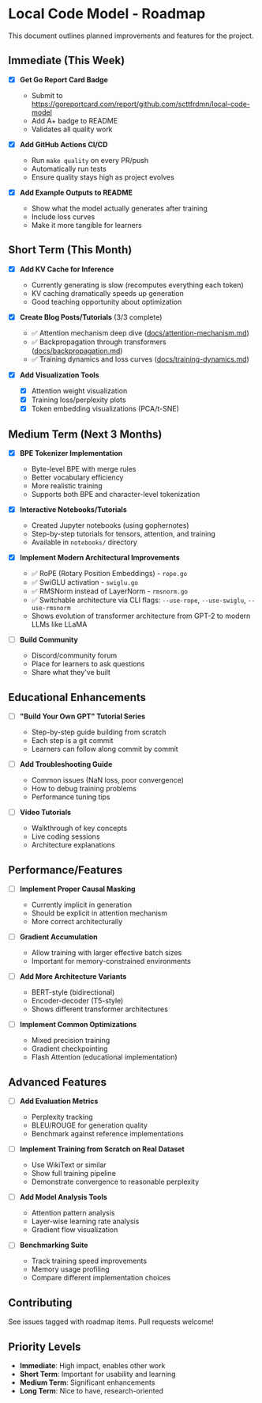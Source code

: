 # Local Code Model - Roadmap

This document outlines planned improvements and features for the project.

## Immediate (This Week)

- [x] **Get Go Report Card Badge**
  - Submit to https://goreportcard.com/report/github.com/scttfrdmn/local-code-model
  - Add A+ badge to README
  - Validates all quality work

- [x] **Add GitHub Actions CI/CD**
  - Run `make quality` on every PR/push
  - Automatically run tests
  - Ensure quality stays high as project evolves

- [x] **Add Example Outputs to README**
  - Show what the model actually generates after training
  - Include loss curves
  - Make it more tangible for learners

## Short Term (This Month)

- [x] **Add KV Cache for Inference**
  - Currently generating is slow (recomputes everything each token)
  - KV caching dramatically speeds up generation
  - Good teaching opportunity about optimization

- [x] **Create Blog Posts/Tutorials** (3/3 complete)
  - ✅ Attention mechanism deep dive ([docs/attention-mechanism.md](docs/attention-mechanism.md))
  - ✅ Backpropagation through transformers ([docs/backpropagation.md](docs/backpropagation.md))
  - ✅ Training dynamics and loss curves ([docs/training-dynamics.md](docs/training-dynamics.md))

- [x] **Add Visualization Tools**
  - [x] Attention weight visualization
  - [x] Training loss/perplexity plots
  - [x] Token embedding visualizations (PCA/t-SNE)

## Medium Term (Next 3 Months)

- [x] **BPE Tokenizer Implementation**
  - Byte-level BPE with merge rules
  - Better vocabulary efficiency
  - More realistic training
  - Supports both BPE and character-level tokenization

- [x] **Interactive Notebooks/Tutorials**
  - Created Jupyter notebooks (using gophernotes)
  - Step-by-step tutorials for tensors, attention, and training
  - Available in `notebooks/` directory

- [x] **Implement Modern Architectural Improvements**
  - ✅ RoPE (Rotary Position Embeddings) - `rope.go`
  - ✅ SwiGLU activation - `swiglu.go`
  - ✅ RMSNorm instead of LayerNorm - `rmsnorm.go`
  - ✅ Switchable architecture via CLI flags: `--use-rope`, `--use-swiglu`, `--use-rmsnorm`
  - Shows evolution of transformer architecture from GPT-2 to modern LLMs like LLaMA

- [ ] **Build Community**
  - Discord/community forum
  - Place for learners to ask questions
  - Share what they've built

## Educational Enhancements

- [ ] **"Build Your Own GPT" Tutorial Series**
  - Step-by-step guide building from scratch
  - Each step is a git commit
  - Learners can follow along commit by commit

- [ ] **Add Troubleshooting Guide**
  - Common issues (NaN loss, poor convergence)
  - How to debug training problems
  - Performance tuning tips

- [ ] **Video Tutorials**
  - Walkthrough of key concepts
  - Live coding sessions
  - Architecture explanations

## Performance/Features

- [ ] **Implement Proper Causal Masking**
  - Currently implicit in generation
  - Should be explicit in attention mechanism
  - More correct architecturally

- [ ] **Gradient Accumulation**
  - Allow training with larger effective batch sizes
  - Important for memory-constrained environments

- [ ] **Add More Architecture Variants**
  - BERT-style (bidirectional)
  - Encoder-decoder (T5-style)
  - Shows different transformer architectures

- [ ] **Implement Common Optimizations**
  - Mixed precision training
  - Gradient checkpointing
  - Flash Attention (educational implementation)

## Advanced Features

- [ ] **Add Evaluation Metrics**
  - Perplexity tracking
  - BLEU/ROUGE for generation quality
  - Benchmark against reference implementations

- [ ] **Implement Training from Scratch on Real Dataset**
  - Use WikiText or similar
  - Show full training pipeline
  - Demonstrate convergence to reasonable perplexity

- [ ] **Add Model Analysis Tools**
  - Attention pattern analysis
  - Layer-wise learning rate analysis
  - Gradient flow visualization

- [ ] **Benchmarking Suite**
  - Track training speed improvements
  - Memory usage profiling
  - Compare different implementation choices

## Contributing

See issues tagged with roadmap items. Pull requests welcome!

## Priority Levels

- **Immediate**: High impact, enables other work
- **Short Term**: Important for usability and learning
- **Medium Term**: Significant enhancements
- **Long Term**: Nice to have, research-oriented
